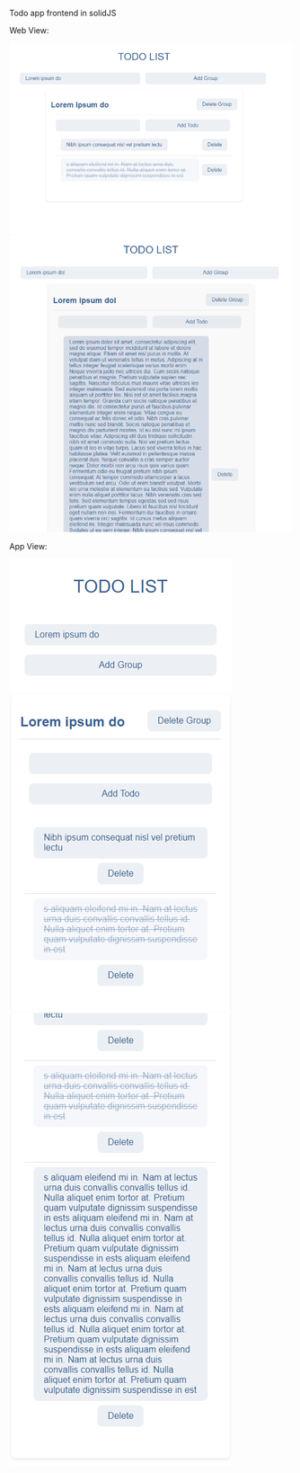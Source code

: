 Todo app frontend in solidJS


Web View:


![Alt text](./screenshots/Screenshot_1.png)
![Alt text](./screenshots/Screenshot_4.png)

App View:


![Alt text](./screenshots/Screenshot_2.png)
![Alt text](./screenshots/Screenshot_3.png)
